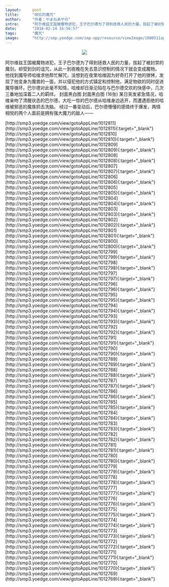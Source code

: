 ```yaml
---
layout:     post
title:      "绯红的魔咒"
author:     "作者：やまねあやの"
intro:      "阿尔维兹王国被魔物进犯，王子巴尔德为了得到拯救人民的力量，拔起了被封禁的魔剑，却受到剑的诅咒，从此一到夜晚在失去意识控制的情况下就会变成魔物。 他找到魔导师哈维求他帮忙解咒，没想到在夜里哈维因为好奇打开了他的镣铐，发现了他变身为魔兽的一面，并以侵犯他的方式镇定和控制他，满足物欲的同时促进魔导循环。巴尔德对此毫不知情，哈维却日渐沦陷在与巴尔德交欢的快感中，几次三番地加深着二人的羁绊。 封面黑白图 封面黑白图 (16张) 某日突发紧急情况，哈维亲吻了清醒状态的巴尔德，大吃一惊的巴尔德从哈维身边逃开，而遭遇拒绝的哈维被邪恶的魔族抓去洗脑。 经过一番变动后，巴尔德懵懂的感情终于爆发，两情相悦的两个人面前是拥有强大魔力的敌人——"
date:       "2018-02-14 16:56:57"
tags:       "魔咒"
image:      "http://smp.yoedge.com/smp-app/resource/viewImage/1000511appline.png"
---
```

<div style="text-align: center">
<p><img src="http://smp.yoedge.com/smp-app/resource/viewImage/1000511appline.png"/></p>
</div>
<p class="post-meta">
<span>阿尔维兹王国被魔物进犯，王子巴尔德为了得到拯救人民的力量，拔起了被封禁的魔剑，却受到剑的诅咒，从此一到夜晚在失去意识控制的情况下就会变成魔物。 他找到魔导师哈维求他帮忙解咒，没想到在夜里哈维因为好奇打开了他的镣铐，发现了他变身为魔兽的一面，并以侵犯他的方式镇定和控制他，满足物欲的同时促进魔导循环。巴尔德对此毫不知情，哈维却日渐沦陷在与巴尔德交欢的快感中，几次三番地加深着二人的羁绊。 封面黑白图 封面黑白图 (16张) 某日突发紧急情况，哈维亲吻了清醒状态的巴尔德，大吃一惊的巴尔德从哈维身边逃开，而遭遇拒绝的哈维被邪恶的魔族抓去洗脑。 经过一番变动后，巴尔德懵懂的感情终于爆发，两情相悦的两个人面前是拥有强大魔力的敌人——</span>
</p>
[http://smp3.yoedge.com/view/gotoAppLine/1012811](http://smp3.yoedge.com/view/gotoAppLine/1012811){:target="_blank"}
[http://smp3.yoedge.com/view/gotoAppLine/1012810](http://smp3.yoedge.com/view/gotoAppLine/1012810){:target="_blank"}
[http://smp3.yoedge.com/view/gotoAppLine/1012809](http://smp3.yoedge.com/view/gotoAppLine/1012809){:target="_blank"}
[http://smp3.yoedge.com/view/gotoAppLine/1012808](http://smp3.yoedge.com/view/gotoAppLine/1012808){:target="_blank"}
[http://smp3.yoedge.com/view/gotoAppLine/1012807](http://smp3.yoedge.com/view/gotoAppLine/1012807){:target="_blank"}
[http://smp3.yoedge.com/view/gotoAppLine/1012806](http://smp3.yoedge.com/view/gotoAppLine/1012806){:target="_blank"}
[http://smp3.yoedge.com/view/gotoAppLine/1012805](http://smp3.yoedge.com/view/gotoAppLine/1012805){:target="_blank"}
[http://smp3.yoedge.com/view/gotoAppLine/1012804](http://smp3.yoedge.com/view/gotoAppLine/1012804){:target="_blank"}
[http://smp3.yoedge.com/view/gotoAppLine/1012803](http://smp3.yoedge.com/view/gotoAppLine/1012803){:target="_blank"}
[http://smp3.yoedge.com/view/gotoAppLine/1012802](http://smp3.yoedge.com/view/gotoAppLine/1012802){:target="_blank"}
[http://smp3.yoedge.com/view/gotoAppLine/1012801](http://smp3.yoedge.com/view/gotoAppLine/1012801){:target="_blank"}
[http://smp3.yoedge.com/view/gotoAppLine/1012800](http://smp3.yoedge.com/view/gotoAppLine/1012800){:target="_blank"}
[http://smp3.yoedge.com/view/gotoAppLine/1012799](http://smp3.yoedge.com/view/gotoAppLine/1012799){:target="_blank"}
[http://smp3.yoedge.com/view/gotoAppLine/1012798](http://smp3.yoedge.com/view/gotoAppLine/1012798){:target="_blank"}
[http://smp3.yoedge.com/view/gotoAppLine/1012797](http://smp3.yoedge.com/view/gotoAppLine/1012797){:target="_blank"}
[http://smp3.yoedge.com/view/gotoAppLine/1012796](http://smp3.yoedge.com/view/gotoAppLine/1012796){:target="_blank"}
[http://smp3.yoedge.com/view/gotoAppLine/1012795](http://smp3.yoedge.com/view/gotoAppLine/1012795){:target="_blank"}
[http://smp3.yoedge.com/view/gotoAppLine/1012794](http://smp3.yoedge.com/view/gotoAppLine/1012794){:target="_blank"}
[http://smp3.yoedge.com/view/gotoAppLine/1012793](http://smp3.yoedge.com/view/gotoAppLine/1012793){:target="_blank"}
[http://smp3.yoedge.com/view/gotoAppLine/1012792](http://smp3.yoedge.com/view/gotoAppLine/1012792){:target="_blank"}
[http://smp3.yoedge.com/view/gotoAppLine/1012791](http://smp3.yoedge.com/view/gotoAppLine/1012791){:target="_blank"}
[http://smp3.yoedge.com/view/gotoAppLine/1012790](http://smp3.yoedge.com/view/gotoAppLine/1012790){:target="_blank"}
[http://smp3.yoedge.com/view/gotoAppLine/1012789](http://smp3.yoedge.com/view/gotoAppLine/1012789){:target="_blank"}
[http://smp3.yoedge.com/view/gotoAppLine/1012788](http://smp3.yoedge.com/view/gotoAppLine/1012788){:target="_blank"}
[http://smp3.yoedge.com/view/gotoAppLine/1012787](http://smp3.yoedge.com/view/gotoAppLine/1012787){:target="_blank"}
[http://smp3.yoedge.com/view/gotoAppLine/1012786](http://smp3.yoedge.com/view/gotoAppLine/1012786){:target="_blank"}
[http://smp3.yoedge.com/view/gotoAppLine/1012785](http://smp3.yoedge.com/view/gotoAppLine/1012785){:target="_blank"}
[http://smp3.yoedge.com/view/gotoAppLine/1012784](http://smp3.yoedge.com/view/gotoAppLine/1012784){:target="_blank"}
[http://smp3.yoedge.com/view/gotoAppLine/1012783](http://smp3.yoedge.com/view/gotoAppLine/1012783){:target="_blank"}
[http://smp3.yoedge.com/view/gotoAppLine/1012782](http://smp3.yoedge.com/view/gotoAppLine/1012782){:target="_blank"}
[http://smp3.yoedge.com/view/gotoAppLine/1012781](http://smp3.yoedge.com/view/gotoAppLine/1012781){:target="_blank"}
[http://smp3.yoedge.com/view/gotoAppLine/1012780](http://smp3.yoedge.com/view/gotoAppLine/1012780){:target="_blank"}
[http://smp3.yoedge.com/view/gotoAppLine/1012779](http://smp3.yoedge.com/view/gotoAppLine/1012779){:target="_blank"}
[http://smp3.yoedge.com/view/gotoAppLine/1012778](http://smp3.yoedge.com/view/gotoAppLine/1012778){:target="_blank"}
[http://smp3.yoedge.com/view/gotoAppLine/1012777](http://smp3.yoedge.com/view/gotoAppLine/1012777){:target="_blank"}
[http://smp3.yoedge.com/view/gotoAppLine/1012776](http://smp3.yoedge.com/view/gotoAppLine/1012776){:target="_blank"}
[http://smp3.yoedge.com/view/gotoAppLine/1012775](http://smp3.yoedge.com/view/gotoAppLine/1012775){:target="_blank"}
[http://smp3.yoedge.com/view/gotoAppLine/1012774](http://smp3.yoedge.com/view/gotoAppLine/1012774){:target="_blank"}
[http://smp3.yoedge.com/view/gotoAppLine/1012773](http://smp3.yoedge.com/view/gotoAppLine/1012773){:target="_blank"}
[http://smp3.yoedge.com/view/gotoAppLine/1012772](http://smp3.yoedge.com/view/gotoAppLine/1012772){:target="_blank"}
[http://smp3.yoedge.com/view/gotoAppLine/1012771](http://smp3.yoedge.com/view/gotoAppLine/1012771){:target="_blank"}
[http://smp3.yoedge.com/view/gotoAppLine/1012770](http://smp3.yoedge.com/view/gotoAppLine/1012770){:target="_blank"}
[http://smp3.yoedge.com/view/gotoAppLine/1012769](http://smp3.yoedge.com/view/gotoAppLine/1012769){:target="_blank"}


